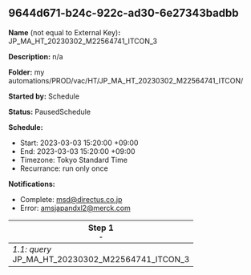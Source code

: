 ## 9644d671-b24c-922c-ad30-6e27343badbb

**Name** (not equal to External Key)**:** JP_MA_HT_20230302_M22564741_ITCON_3

**Description:** n/a

**Folder:** my automations/PROD/vac/HT/JP_MA_HT_20230302_M22564741_ITCON/

**Started by:** Schedule

**Status:** PausedSchedule

**Schedule:**

* Start: 2023-03-03 15:20:00 +09:00
* End: 2023-03-03 15:20:00 +09:00
* Timezone: Tokyo Standard Time
* Recurrance: run only once

**Notifications:**

* Complete: msd@directus.co.jp
* Error: amsjapandxl2@merck.com

| Step 1<br>_<small>-</small>_ |
| --- |
| _1.1: query_<br>JP_MA_HT_20230302_M22564741_ITCON_3 |
